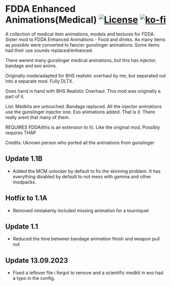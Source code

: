 # FDDA Enhanced Animations(Medical) [![License](https://licensebuttons.net/l/by-nc-sa/4.0/88x31.png)](https://creativecommons.org/licenses/by-nc-sa/4.0/) [![ko-fi](https://ko-fi.com/img/githubbutton_sm.svg)](https://ko-fi.com/C0C0UZS4P)

A collection of medical item animations, models and textures for FDDA. Sister mod to FDDA Enhanced Animations - Food and drinks.
As many items as possible were converted to fancier gunslinger animations.
Some items had their use sounds replaced/enhanced.

There werent many gunslinger medical animations, but this has injector, bandage and exo anims.

Originally made/adapted for ⁠BHS realistic overhaul by me, but separated out into a separate mod. Fully DLTX.

Goes hand in hand with BHS Realistic Overhaul. This mod was originally a part of it.

List:
Medkits are untouched.
Bandage replaced.
All the injector animations use the gunslinger injector one.
Exo animations added.
That is it. There really arent that many of them.

REQUIRES FDDA(this is an extension to it).
Like the original mod, Possibly requires THAP

Credits:
Uknown person who ported all the animations from gunslinger

## Update 1.1B
- Added the MCM unlocker by default to fix the skinning problem. It has everything disabled by default to not mess with gamma and other modpacks.

## Hotfix to 1.1A
- Removed mistakenly included missing animation for a tourniquet

## Update 1.1

- Reduced the time between bandage animation finish and weapon pull out

## Update 13.09.2023

- Fixed a leftover file i forgot to remove and a scientific medkit in exo had a typo in the config.